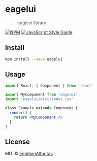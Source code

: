# eagelui

> eagleui library

[![NPM](https://img.shields.io/npm/v/eagelui.svg)](https://www.npmjs.com/package/eagelui) [![JavaScript Style Guide](https://img.shields.io/badge/code_style-standard-brightgreen.svg)](https://standardjs.com)

## Install

```bash
npm install --save eagelui
```

## Usage

```jsx
import React, { Component } from 'react'

import MyComponent from 'eagelui'
import 'eagelui/dist/index.css'

class Example extends Component {
  render() {
    return <MyComponent />
  }
}
```

## License

MIT © [EmirhanAltuntas](https://github.com/EmirhanAltuntas)
